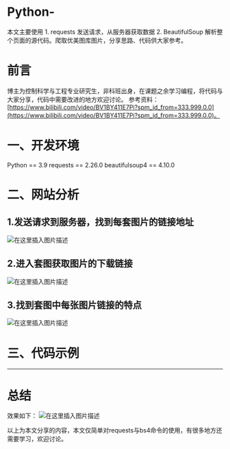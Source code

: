 # Python-
本文主要使用 1. requests 发送请求，从服务器获取数据 2. BeautifulSoup 解析整个页面的源代码。爬取优美图库图片，分享思路、代码供大家参考。





# 前言


博主为控制科学与工程专业研究生，非科班出身，在课题之余学习编程，将代码与大家分享，代码中需要改进的地方欢迎讨论。
参考资料：[https://www.bilibili.com/video/BV1BY411E7Pi?spm_id_from=333.999.0.0](https://www.bilibili.com/video/BV1BY411E7Pi?spm_id_from=333.999.0.0)。





# 一、开发环境
Python == 3.9
requests == 2.26.0
beautifulsoup4 == 4.10.0





# 二、网站分析
## 1.发送请求到服务器，找到每套图片的链接地址
![在这里插入图片描述](https://img-blog.csdnimg.cn/e1f71c0b92bc4677a0ad47cbd4969267.png?x-oss-process=image/watermark,type_d3F5LXplbmhlaQ,shadow_50,text_Q1NETiBATmJlZWU3Nzc3,size_20,color_FFFFFF,t_70,g_se,x_16#pic_center)



## 2.进入套图获取图片的下载链接
![在这里插入图片描述](https://img-blog.csdnimg.cn/84dec3768e5244c4a8d69f2f464f289b.png?x-oss-process=image/watermark,type_d3F5LXplbmhlaQ,shadow_50,text_Q1NETiBATmJlZWU3Nzc3,size_20,color_FFFFFF,t_70,g_se,x_16#pic_center)



## 3.找到套图中每张图片链接的特点
![在这里插入图片描述](https://img-blog.csdnimg.cn/3ed6a60fe56545c6bfbbca59d717f156.png?x-oss-process=image/watermark,type_d3F5LXplbmhlaQ,shadow_50,text_Q1NETiBATmJlZWU3Nzc3,size_20,color_FFFFFF,t_70,g_se,x_16#pic_center)



# 三、代码示例







---

# 总结
效果如下：
![在这里插入图片描述](https://img-blog.csdnimg.cn/20ff235039e344a19e517cdea450a2db.png?x-oss-process=image/watermark,type_d3F5LXplbmhlaQ,shadow_50,text_Q1NETiBATmJlZWU3Nzc3,size_20,color_FFFFFF,t_70,g_se,x_16#pic_center)





以上为本文分享的内容，本文仅简单对requests与bs4命令的使用，有很多地方还需要学习，欢迎讨论。
